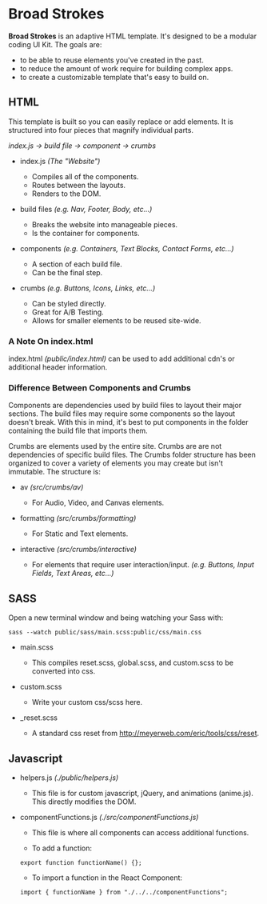 # Broad Strokes


**Broad Strokes** is an adaptive HTML template.  It's designed to be a modular coding UI Kit. The goals are:
* to be able to reuse elements you've created in the past.
* to reduce the amount of work require for building complex apps.
* to create a customizable template that's easy to build on.


## HTML

This template is built so you can easily replace or add elements.  It is structured into four pieces that magnify individual parts.  

*index.js -> build file -> component -> crumbs*

* index.js *(The "Website")*
    - Compiles all of the components.
    - Routes between the layouts.
    - Renders to the DOM.

* build files *(e.g. Nav, Footer, Body, etc...)*
    - Breaks the website into manageable pieces.
    - Is the container for components.

* components *(e.g. Containers, Text Blocks, Contact Forms, etc...)*
    - A section of each build file.
    - Can be the final step.

* crumbs *(e.g. Buttons, Icons, Links, etc...)*
    - Can be styled directly.
    - Great for A/B Testing.
    - Allows for smaller elements to be reused site-wide.


### A Note On index.html

index.html *(public/index.html)* can be used to add additional cdn's or additional header information.


### Difference Between Components and Crumbs

Components are dependencies used by build files to layout their major sections. The build files may require some components so the layout doesn't break.  With this in mind, it's best to put components in the folder containing the build file that imports them.  

Crumbs are elements used by the entire site.  Crumbs are are not dependencies of specific build files.  The Crumbs folder structure has been organized to cover a variety of elements you may create but isn't immutable.  The structure is:

* av *(src/crumbs/av)*
     - For Audio, Video, and Canvas elements.

* formatting *(src/crumbs/formatting)*
     - For Static and Text elements.

* interactive *(src/crumbs/interactive)*
     - For elements that require user interaction/input.  *(e.g. Buttons, Input Fields, Text Areas, etc...)*


## SASS

Open a new terminal window and being watching your Sass with:
```
sass --watch public/sass/main.scss:public/css/main.css
```

* main.scss
  - This compiles reset.scss, global.scss, and custom.scss to be converted into css.

* custom.scss
  - Write your custom css/scss here.

* _reset.scss
  - A standard css reset from http://meyerweb.com/eric/tools/css/reset.


## Javascript

* helpers.js *(./public/helpers.js)*
    - This file is for custom javascript, jQuery, and animations (anime.js).  This directly modifies the DOM.

* componentFunctions.js *(./src/componentFunctions.js)*
    - This file is where all components can access additional functions. 

    - To add a function:
    ```
    export function functionName() {};
    ```

    - To import a function in the React Component:
    ```
    import { functionName } from "./../../componentFunctions";
    ```
